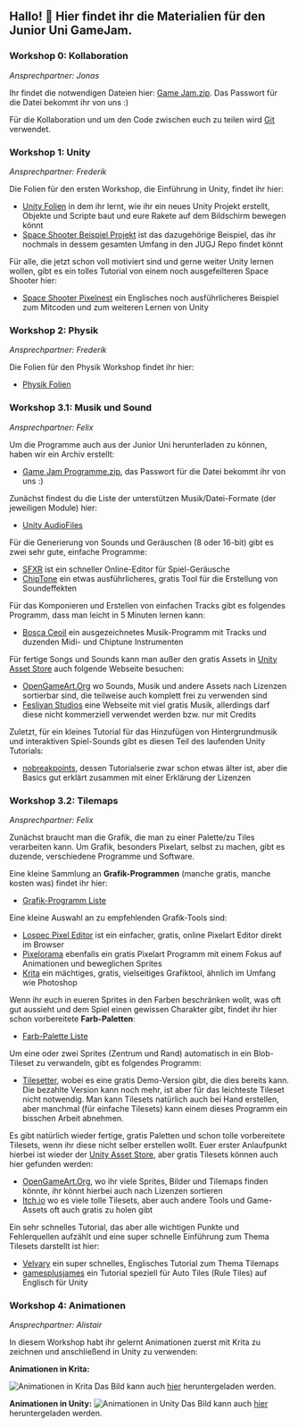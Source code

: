 ## Hallo! 👋 Hier findet ihr die Materialien für den Junior Uni GameJam.

### Workshop 0: Kollaboration

*Ansprechpartner: Jonas*

Ihr findet die notwendigen Dateien hier: [Game Jam.zip](https://s0v.de/s/Game%20Jam.zip). Das Passwort für die Datei bekommt ihr von uns :)

Für die Kollaboration und um den Code zwischen euch zu teilen wird [Git](https://git-scm.com/) verwendet.

### Workshop 1: Unity

*Ansprechpartner: Frederik*

Die Folien für den ersten Workshop, die Einführung in Unity, findet ihr hier:
* [Unity Folien](https://raw.githubusercontent.com/jugj/jugj/main/Intro%20to%20Unity.pdf) in dem ihr lernt, wie ihr ein neues Unity Projekt erstellt, Objekte und Scripte baut und eure Rakete auf dem Bildschirm bewegen könnt
* [Space Shooter Beispiel Projekt](https://github.com/jugj/space-shooter-template) ist das dazugehörige Beispiel, das ihr nochmals in dessem gesamten Umfang in den JUGJ Repo findet könnt

Für alle, die jetzt schon voll motiviert sind und gerne weiter Unity lernen wollen, gibt es ein tolles Tutorial von einem noch ausgefeilteren Space Shooter hier:
* [Space Shooter Pixelnest](https://pixelnest.io/tutorials/2d-game-unity/) ein Englisches noch ausführlicheres Beispiel zum Mitcoden und zum weiteren Lernen von Unity

### Workshop 2: Physik

*Ansprechpartner: Frederik*

Die Folien für den Physik Workshop findet ihr hier:
* [Physik Folien](https://github.com/jugj/jugj/raw/main/Physik.pdf)

### Workshop 3.1: Musik und Sound

*Ansprechpartner: Felix*

Um die Programme auch aus der Junior Uni herunterladen zu können, haben wir ein Archiv erstellt:
* [Game Jam Programme.zip](https://s0v.de/s/Game%20Jam%20Programme.zip), das Passwort für die Datei bekommt ihr von uns :)


Zunächst findest du die Liste der unterstützen Musik/Datei-Formate (der jeweiligen Module) hier:
* [Unity AudioFiles](https://docs.unity3d.com/Manual/AudioFiles.html)

Für die Generierung von Sounds und Geräuschen (8 oder 16-bit) gibt es zwei sehr gute, einfache Programme:
* [SFXR](https://sfxr.me/) ist ein schneller Online-Editor für Spiel-Geräusche
* [ChipTone](https://sfbgames.itch.io/chiptone) ein etwas ausführlicheres, gratis Tool für die Erstellung von Soundeffekten

Für das Komponieren und Erstellen von einfachen Tracks gibt es folgendes Programm, dass man leicht in 5 Minuten lernen kann:
* [Bosca Ceoil](https://terrycavanagh.itch.io/bosca-ceoil) ein ausgezeichnetes Musik-Programm mit Tracks und duzenden Midi- und Chiptune Instrumenten

Für fertige Songs und Sounds kann man außer den gratis Assets in [Unity Asset Store](https://assetstore.unity.com/?category=audio&free=true&orderBy=1) auch folgende Webseite besuchen:
* [OpenGameArt.Org](https://opengameart.org/art-search-advanced?keys=&field_art_type_tid%5B%5D=12&sort_by=count&sort_order=DESC) wo Sounds, Musik und andere Assets nach Lizenzen sortierbar sind, die teilweise auch komplett frei zu verwenden sind
* [Fesliyan Studios](https://www.fesliyanstudios.com) eine Webseite mit viel gratis Musik, allerdings darf diese nicht kommerziell verwendet werden bzw. nur mit Credits

Zuletzt, für ein kleines Tutorial für das Hinzufügen von Hintergrundmusik und interaktiven Spiel-Sounds gibt es diesen Teil des laufenden Unity Tutorials:
* [nobreakpoints](https://www.youtube.com/watch?v=evi8mSZN4Yc), dessen Tutorialserie zwar schon etwas älter ist, aber die Basics gut erklärt zusammen mit einer Erklärung der Lizenzen

### Workshop 3.2: Tilemaps

*Ansprechpartner: Felix*

Zunächst braucht man die Grafik, die man zu einer Palette/zu Tiles verarbeiten kann.
Um Grafik, besonders Pixelart, selbst zu machen, gibt es duzende, verschiedene Programme und Software.

Eine kleine Sammlung an **Grafik-Programmen** (manche gratis, manche kosten was) findet ihr hier:
* [Grafik-Programm Liste](https://lospec.com/pixel-art-software-list/)

Eine kleine Auswahl an zu empfehlenden Grafik-Tools sind:
* [Lospec Pixel Editor](https://apps.lospec.com/pixel-editor/) ist ein einfacher, gratis, online Pixelart Editor direkt im Browser
* [Pixelorama](https://orama-interactive.itch.io/pixelorama) ebenfalls ein gratis Pixelart Programm mit einem Fokus auf Animationen und beweglichen Sprites
* [Krita](https://krita.org/) ein mächtiges, gratis, vielseitiges Grafiktool, ähnlich im Umfang wie Photoshop

Wenn ihr euch in eueren Sprites in den Farben beschränken wollt, was oft gut aussieht und dem Spiel einen gewissen Charakter gibt, findet ihr hier schon vorbereitete **Farb-Paletten**:
* [Farb-Palette Liste](https://lospec.com/palette-list)

Um eine oder zwei Sprites (Zentrum und Rand) automatisch in ein Blob-Tileset zu verwandeln, gibt es folgendes Programm:
* [Tilesetter](https://www.tilesetter.org/), wobei es eine gratis Demo-Version gibt, die dies bereits kann. Die bezahlte Version kann noch mehr, ist aber für das leichteste Tileset nicht notwendig.
Man kann Tilesets natürlich auch bei Hand erstellen, aber manchmal (für einfache Tilesets) kann einem dieses Programm ein bisschen Arbeit abnehmen.

Es gibt natürlich wieder fertige, gratis Paletten und schon tolle vorbereitete Tilesets, wenn ihr diese nicht selber erstellen wollt.
Euer erster Anlaufpunkt hierbei ist wieder der [Unity Asset Store](https://assetstore.unity.com/?free=true&q=tileset&orderBy=1), aber gratis Tilesets können auch hier gefunden werden:
* [OpenGameArt.Org](https://opengameart.org/art-search-advanced?keys=&title=&field_art_tags_tid_op=or&field_art_tags_tid=&name=&field_art_type_tid%5B%5D=9&sort_by=count&sort_order=DESC&items_per_page=24&Collection=), wo ihr viele Sprites, Bilder und Tilemaps finden könnte, ihr könnt hierbei auch nach Lizenzen sortieren
* [Itch.io](https://itch.io/game-assets/tag-tileset) wo es viele tolle Tilesets, aber auch andere Tools und Game-Assets oft auch gratis zu holen gibt

Ein sehr schnelles Tutorial, das aber alle wichtigen Punkte und Fehlerquellen aufzählt und eine super schnelle Einführung zum Thema Tilesets darstellt ist hier:
* [Velvary](https://www.youtube.com/watch?v=DTp5zi8_u1U) ein super schnelles, Englisches Tutorial zum Thema Tilemaps
* [gamesplusjames](https://www.youtube.com/watch?v=nfjAznD_MaU) ein Tutorial speziell für Auto Tiles (Rule Tiles) auf Englisch für Unity

### Workshop 4: Animationen

*Ansprechpartner: Alistair*

In diesem Workshop habt ihr gelernt Animationen zuerst mit Krita zu zeichnen und anschließend in Unity zu verwenden:

**Animationen in Krita:**

![Animationen in Krita](https://github.com/jugj/jugj/blob/main/Animationen%20mit%20Krita.png)
Das Bild kann auch [hier](https://github.com/jugj/jugj/raw/main/Animationen%20mit%20Krita.png) heruntergeladen werden.

**Animationen in Unity:**
![Animationen in Unity](https://github.com/jugj/jugj/blob/main/Animationen%20mit%20Unity.png)
Das Bild kann auch [hier](https://github.com/jugj/jugj/raw/main/Animationen%20mit%20Unity.png) heruntergeladen werden.
